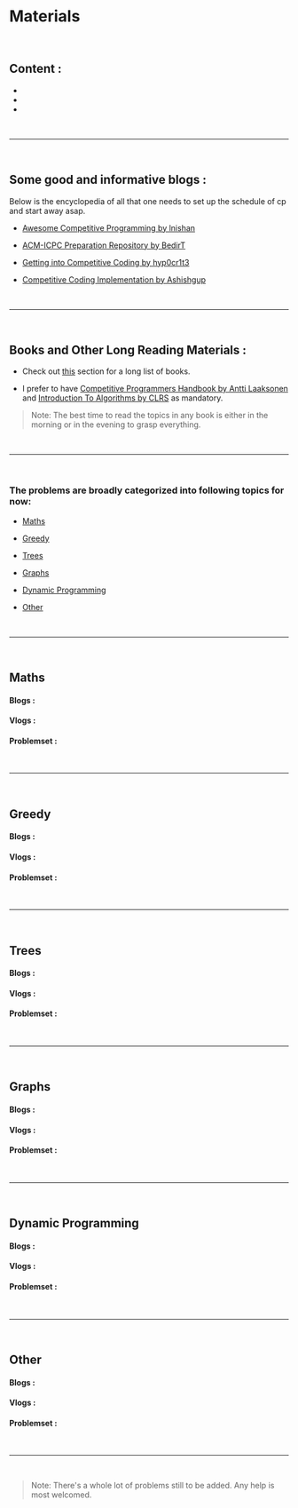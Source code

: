 # Materials 
<br>

## Content :
* []()
* []()
* []()


<br> <hr> <br>


## Some good and informative blogs :

Below is the encyclopedia of all that one needs to set up the schedule of cp and start away asap.


* [Awesome Competitive Programming by lnishan](https://github.com/lnishan/awesome-competitive-programming#sites-for-practice)

* [ACM-ICPC Preparation Repository by BedirT](https://github.com/BedirT/ACM-ICPC-Preparation)

* [Getting into Competitive Coding by hyp0cr1t3](https://github.com/the-hyp0cr1t3/CC)

* [Competitive Coding Implementation by Ashishgup](https://github.com/Ashishgup1/Competitive-Coding)


<br> <hr> <br>


## Books and Other Long Reading Materials :

* Check out [this](https://github.com/lnishan/awesome-competitive-programming#books-for-algorithms) section for a long list of books.

* I prefer to have [Competitive Programmers Handbook by Antti Laaksonen](https://cses.fi/book/book.pdf) and [Introduction To Algorithms by CLRS](https://web.iiit.ac.in/~pratik.kamble/storage/Algorithms/Cormen_Algorithms_3rd.pdf) as mandatory. 

> Note: The best time to read the topics in any book is either in the morning or in the evening to grasp everything. 


<br> <hr> <br>


### The problems are broadly categorized into following topics for now:

* [Maths](#Maths)

* [Greedy](#Greedy)

* [Trees](#Trees)

* [Graphs](#Graphs)

* [Dynamic Programming](#Dynamic-Programming)

* [Other](#Other)

<br> <hr> <br>

## Maths

#### Blogs :
#### Vlogs :
#### Problemset :


<br> <hr> <br>
 
 
## Greedy

#### Blogs :
#### Vlogs :
#### Problemset :


<br> <hr> <br>
 
 
## Trees

#### Blogs :
#### Vlogs :
#### Problemset :


<br> <hr> <br>
 
 
## Graphs

#### Blogs :
#### Vlogs :
#### Problemset :


<br> <hr> <br>
 
 
## Dynamic Programming

#### Blogs :
#### Vlogs :
#### Problemset :


<br> <hr> <br>
 
 
## Other

#### Blogs :
#### Vlogs :
#### Problemset :

<br> <hr> <br>

> Note: There's a whole lot of problems still to be added. Any help is most welcomed.